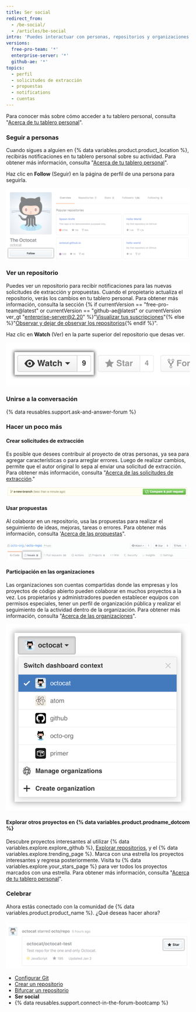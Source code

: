 ```yaml
---
title: Ser social
redirect_from:
  - /be-social/
  - /articles/be-social
intro: 'Puedes interactuar con personas, repositorios y organizaciones en {% data variables.product.prodname_dotcom %}. Ve en qué están trabajando los demás y con quién se están conectando desde tu tablero personal.'
versions:
  free-pro-team: '*'
  enterprise-server: '*'
  github-ae: '*'
topics:
  - perfil
  - solicitudes de extracción
  - propuestas
  - notifications
  - cuentas
---
```


Para conocer más sobre cómo acceder a tu tablero personal, consulta "[Acerca de tu tablero personal](/articles/about-your-personal-dashboard)".

### Seguir a personas

Cuando sigues a alguien en {% data variables.product.product_location %}, recibirás notificaciones en tu tablero personal sobre su actividad. Para obtener más información, consulta "[Acerca de tu tablero personal](/articles/about-your-personal-dashboard)".

Haz clic en **Follow** (Seguir) en la página de perfil de una persona para seguirla.

![Botón Follow user (Seguir usuario)](/assets/images/help/profile/follow-user-button.png)

### Ver un repositorio

Puedes ver un repositorio para recibir notificaciones para las nuevas solicitudes de extracción y propuestas. Cuando el propietario actualiza el repositorio, verás los cambios en tu tablero personal. Para obtener más información, consulta la sección {% if currentVersion == "free-pro-team@latest" or currentVersion == "github-ae@latest" or currentVersion ver_gt "enterprise-server@2.20" %}"[Visualizar tus suscripciones](/github/managing-subscriptions-and-notifications-on-github/viewing-your-subscriptions)"{% else %}"[Observar y dejar de observar los repositorios](/github/receiving-notifications-about-activity-on-github/watching-and-unwatching-repositories){% endif %}".

Haz clic en **Watch** (Ver) en la parte superior del repositorio que desas ver.

![Botón Watch repository (Ver repositorio)](/assets/images/help/repository/repo-actions-watch.png)

### Unirse a la conversación

{% data reusables.support.ask-and-answer-forum %}

### Hacer un poco más

#### Crear solicitudes de extracción

 Es posible que desees contribuir al proyecto de otras personas, ya sea para agregar características o para arreglar errores. Luego de realizar cambios, permite que el autor original lo sepa al enviar una solicitud de extracción. Para obtener más información, consulta "[Acerca de las solicitudes de extracción](/articles/about-pull-requests)."

 ![Botón Pull request (Solicitud de extracción)](/assets/images/help/repository/repo-actions-pullrequest.png)

#### Usar propuestas

Al colaborar en un repositorio, usa las propuestas para realizar el seguimiento de ideas, mejoras, tareas o errores. Para obtener más información, consulta '[Acerca de las propuestas](/articles/about-issues/)".

![Botón Issues (Propuestas)](/assets/images/help/repository/repo-tabs-issues.png)

#### Participación en las organizaciones

Las organizaciones son cuentas compartidas donde las empresas y los proyectos de código abierto pueden colaborar en muchos proyectos a la vez. Los propietarios y administradores pueden establecer equipos con permisos especiales, tener un perfil de organización pública y realizar el seguimiento de la actividad dentro de la organización. Para obtener más información, consulta "[Acerca de las organizaciones](/articles/about-organizations)".

![Desplegable de contexto para cambiar cuenta](/assets/images/help/overview/dashboard-contextswitcher.png)

#### Explorar otros proyectos en {% data variables.product.prodname_dotcom %}

Descubre proyectos interesantes al utilizar {% data variables.explore.explore_github %}, [Explorar repositorios](https://github.com/explore), y el {% data variables.explore.trending_page %}. Marca con una estrella los proyectos interesantes y regresa posteriormente. Visita tu {% data variables.explore.your_stars_page %} para ver todos los proyectos marcados con una estrella.  Para obtener más información, consulta "[Acerca de tu tablero personal](/articles/about-your-personal-dashboard/)".

### Celebrar

Ahora estás conectado con la comunidad de {% data variables.product.product_name %}. ¿Qué deseas hacer ahora?

![Marcar un proyecto con una estrella](/assets/images/help/stars/star-a-project.png)

- [Configurar Git](/articles/set-up-git)
- [Crear un repositorio](/articles/create-a-repo)
- [Bifurcar un repositorio](/articles/fork-a-repo)
- **Ser social**
- {% data reusables.support.connect-in-the-forum-bootcamp %}
